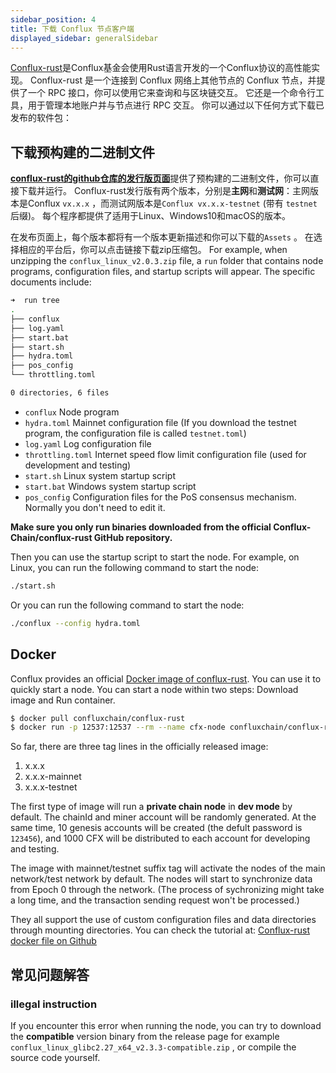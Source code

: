 ```yaml
---
sidebar_position: 4
title: 下载 Conflux 节点客户端
displayed_sidebar: generalSidebar
---
```


[Conflux-rust](https://github.com/conflux-chain/conflux-rust)是Conflux基金会使用Rust语言开发的一个Conflux协议的高性能实现。 Conflux-rust 是一个连接到 Conflux 网络上其他节点的 Conflux 节点，并提供了一个 RPC 接口，你可以使用它来查询和与区块链交互。 它还是一个命令行工具，用于管理本地账户并与节点进行 RPC 交互。 你可以通过以下任何方式下载已发布的软件包：

## 下载预构建的二进制文件

[**conflux-rust的github仓库的发行版页面**](https://github.com/Conflux-Chain/conflux-rust/releases)提供了预构建的二进制文件，你可以直接下载并运行。 Conflux-rust发行版有两个版本，分别是**主网**和**测试网**：主网版本是Conflux `vx.x.x` ，而测试网版本是`Conflux vx.x.x-testnet` (带有 `testnet`后缀)。 每个程序都提供了适用于Linux、Windows10和macOS的版本。

在发布页面上，每个版本都将有一个版本更新描述和你可以下载的`Assets` 。 在选择相应的平台后，你可以点击链接下载zip压缩包。 For example, when unzipping the `conflux_linux_v2.0.3.zip` file, a `run` folder that contains node programs, configuration files, and startup scripts will appear. The specific documents include:

```bash
➜  run tree
.
├── conflux
├── log.yaml
├── start.bat
├── start.sh
├── hydra.toml
├── pos_config
└── throttling.toml

0 directories, 6 files
```

* `conflux` Node program
* `hydra.toml` Mainnet configuration file (If you download the testnet program, the configuration file is called `testnet.toml`)
* `log.yaml` Log configuration file
* `throttling.toml` Internet speed flow limit configuration file (used for development and testing)
* `start.sh` Linux system startup script
* `start.bat` Windows system startup script
* `pos_config` Configuration files for the PoS consensus mechanism. Normally you don't need to edit it.

**Make sure you only run binaries downloaded from the official Conflux-Chain/conflux-rust GitHub repository.**

Then you can use the startup script to start the node. For example, on Linux, you can run the following command to start the node:

```bash
./start.sh
```

Or you can run the following command to start the node:

```bash
./conflux --config hydra.toml
```

## Docker

Conflux provides an official [Docker image of conflux-rust](https://hub.docker.com/r/confluxchain/conflux-rust). You can use it to quickly start a node. You can start a node within two steps:  Download image and  Run container.

```sh
$ docker pull confluxchain/conflux-rust
$ docker run -p 12537:12537 --rm --name cfx-node confluxchain/conflux-rust
```

So far, there are three tag lines in the officially released image:

1. x.x.x
2. x.x.x-mainnet
3. x.x.x-testnet

The first type of image will run a **private chain node** in **dev mode** by default. The chainId and miner account will be randomly generated. At the same time, 10 genesis accounts will be created (the defult password is `123456`), and 1000 CFX will be distributed to each account for developing and testing.

The image with mainnet/testnet suffix tag will activate the nodes of the main network/test network by default. The nodes will start to synchronize data from Epoch 0 through the network. (The process of sychronizing might take a long time, and the transaction sending request won't be processed.)

They all support the use of custom configuration files and data directories through mounting directories. You can check the tutorial at: [Conflux-rust docker file on Github](https://github.com/conflux-chain/conflux-docker)

## 常见问题解答

### illegal instruction

If you encounter this error when running the node, you can try to download the **compatible** version binary from the release page for example `conflux_linux_glibc2.27_x64_v2.3.3-compatible.zip` , or compile the source code yourself.
